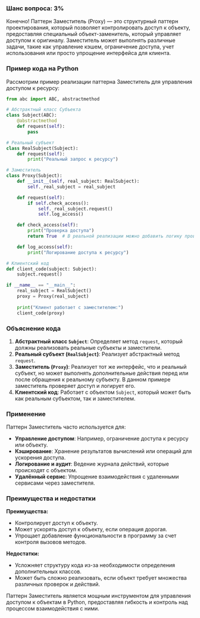 ### Шанс вопроса: 3%

Конечно! Паттерн Заместитель (Proxy) — это структурный паттерн проектирования, который позволяет контролировать доступ к объекту, предоставляя специальный объект-заменитель, который управляет доступом к оригиналу. Заместитель может выполнять различные задачи, такие как управление кэшем, ограничение доступа, учет использования или просто упрощение интерфейса для клиента.

### Пример кода на Python

Рассмотрим пример реализации паттерна Заместитель для управления доступом к ресурсу:

```python
from abc import ABC, abstractmethod

# Абстрактный класс Субъекта
class Subject(ABC):
    @abstractmethod
    def request(self):
        pass

# Реальный субъект
class RealSubject(Subject):
    def request(self):
        print("Реальный запрос к ресурсу")

# Заместитель
class Proxy(Subject):
    def __init__(self, real_subject: RealSubject):
        self._real_subject = real_subject

    def request(self):
        if self.check_access():
            self._real_subject.request()
            self.log_access()

    def check_access(self):
        print("Проверка доступа")
        return True  # В реальной реализации можно добавить логику проверки доступа

    def log_access(self):
        print("Логирование доступа к ресурсу")

# Клиентский код
def client_code(subject: Subject):
    subject.request()

if __name__ == "__main__":
    real_subject = RealSubject()
    proxy = Proxy(real_subject)
    
    print("Клиент работает с заместителем:")
    client_code(proxy)
```

### Объяснение кода

1. **Абстрактный класс `Subject`**: Определяет метод `request`, который должны реализовать реальные субъекты и заместители.
2. **Реальный субъект (`RealSubject`)**: Реализует абстрактный метод `request`.
3. **Заместитель (`Proxy`)**: Реализует тот же интерфейс, что и реальный субъект, но может выполнять дополнительные действия перед или после обращения к реальному субъекту. В данном примере заместитель проверяет доступ и логирует его.
4. **Клиентский код**: Работает с объектом `Subject`, который может быть как реальным субъектом, так и заместителем.

### Применение

Паттерн Заместитель часто используется для:
- **Управление доступом**: Например, ограничение доступа к ресурсу или объекту.
- **Кэширование**: Хранение результатов вычислений или операций для ускорения доступа.
- **Логирование и аудит**: Ведение журнала действий, которые происходят с объектом.
- **Удалённый сервис**: Упрощение взаимодействия с удаленными сервисами через заместителя.

### Преимущества и недостатки

**Преимущества:**
- Контролирует доступ к объекту.
- Может ускорять доступ к объекту, если операция дорогая.
- Упрощает добавление функциональности в программу за счет контроля вызовов методов.

**Недостатки:**
- Усложняет структуру кода из-за необходимости определения дополнительных классов.
- Может быть сложно реализовать, если объект требует множества различных проверок и действий.

Паттерн Заместитель является мощным инструментом для управления доступом к объектам в Python, предоставляя гибкость и контроль над процессом взаимодействия с ними.